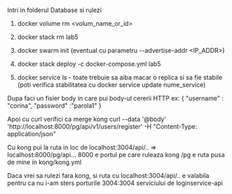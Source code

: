 Intri in folderul Database si rulezi

1. docker volume rm <volum_name_or_id>
2. docker stack rm lab5

3. docker swarm init (eventual cu parametru --advertise-addr <IP_ADDR>)
4. docker stack deploy -c docker-compose.yml lab5
5. docker service ls - toate trebuie sa aiba macar o replica si sa fie stabile 
(poti verifica stabilitatea cu docker service update nume_service)

Dupa faci un fisier body in care pui body-ul cererii HTTP
ex:
{
    "username" : "corina",
    "password" :"parola1"
}

Apoi cu curl verifici ca merge kong
curl --data '@body' 'http://localhost:8000/pg/api/v1/users/register' -H "Content-Type: application/json"

Cu kong pui la ruta in loc de localhost:3004/api/.. => localhost:8000/pg/api...
8000 e portul pe care ruleaza kong
/pg e ruta pusa de mine in kong/kong.yml

Daca vrei sa rulezi fara kong, si ruta cu localhost:3004/api/.. e valabila
pentru ca nu i-am sters porturile 3004:3004 serviciului de loginservice-api
